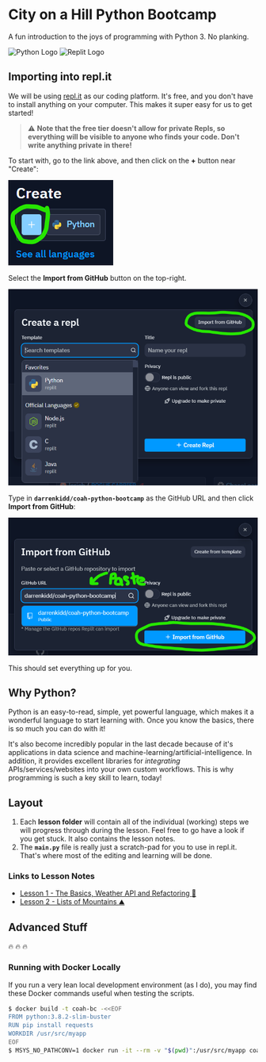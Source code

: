 # City on a Hill Python Bootcamp

A fun introduction to the joys of programming with Python 3. No planking.

<img alt="Python Logo" src="https://www.python.org/static/community_logos/python-logo-generic.svg" width="150" />
<img alt="Replit Logo" src="https://cdn.freebiesupply.com/logos/large/2x/replit-logo-png-transparent.png" width="150" />

## Importing into repl.it

We will be using [repl.it](https://repl.it/) as our coding platform. It's free,
and you don't have to install anything on your computer. This makes it super easy
for us to get started!

> :warning: **Note that the free tier doesn't allow for private Repls, so everything will be
> visible to anyone who finds your code. Don't write anything private in there!**

To start with, go to the link above, and then click on the **+** button near "Create":

![Create Repl](create_repl.png)

Select the **Import from GitHub** button on the top-right.

![Import from GitHub](switch_modes.png)

Type in **`darrenkidd/coah-python-bootcamp`** as the GitHub URL and then click **Import from GitHub**:

![Import from GitHub](import_from_gh.png)

This should set everything up for you.

## Why Python?

Python is an easy-to-read, simple, yet powerful language, which makes it a wonderful
language to start learning with. Once you know the basics, there is so much you can
do with it!

It's also become incredibly popular in the last decade because of it's applications
in data science and machine-learning/artificial-intelligence. In addition, it provides
excellent libraries for _integrating_ APIs/services/websites into your own custom
workflows. This is why programming is such a key skill to learn, today!

## Layout

1. Each **lesson folder** will contain all of the individual (working) steps we
will progress through during the lesson. Feel free to go have a look if you get
stuck. It also contains the lesson notes.
1. The **`main.py`** file is really just a scratch-pad for you to use in repl.it.
That's where most of the editing and learning will be done.

### Links to Lesson Notes

* [Lesson 1 - The Basics, Weather API and Refactoring :hatched_chick:](./lesson1/LESSON1_NOTES.md)
* [Lesson 2 - Lists of Mountains :mountain:](./lesson2/LESSON2_NOTES.md)

## Advanced Stuff

:fire: :fire: :fire:

### Running with Docker Locally

If you run a very lean local development environment (as I do), you may find
these Docker commands useful when testing the scripts.

```bash
$ docker build -t coah-bc -<<EOF
FROM python:3.8.2-slim-buster
RUN pip install requests
WORKDIR /usr/src/myapp
EOF
$ MSYS_NO_PATHCONV=1 docker run -it --rm -v "$(pwd)":/usr/src/myapp coah-bc python main.py
```
